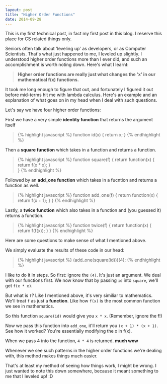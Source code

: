 ```yaml
---
layout: post
title: "Higher Order Functions"
date: 2014-09-28
---
```


This is my first technical post, in fact my first post in this blog. I reserve this place for CS related things only.

Seniors often talk about 'leveling up' as developers, or as Computer Scientists. That's what just happened to me, I leveled up slightly.
I understood higher order functions more than I ever did, and such an accomplishment is worth noting down. Here's what I learnt:

> **Higher order functions are really just what changes the 'x' in our mathematical f(x) functions.**

It took me long enough to figure that out, and fortunately I figured it out before mid-terms hit me with lambda calculus. 
Here's an example and an explanation of what goes on in my head when I deal with such questions.

Let's say we have four higher order functions:

First we have a very simple **identity function** that returns the argument itself

>{% highlight javascript %}
function id(x) {
	return x;
}
{% endhighlight %}

Then a **square function** which takes in a function and returns a function.

>{% highlight javascript %}
function square(f) {
	return function(x) {
		return f(x * x);
	}	
}
{% endhighlight %}

Followed by an **add_one function** which takes in a fucntion and returns a function as well.

>{% highlight javascript %}
function add_one(f) {
	return function(x) {
		return f(x + 1);
	}
}
{% endhighlight %}


Lastly, a **twice function** which also takes in a function and (you guessed it) returns a function.

>{% highlight javascript %}
function twice(f) {
	return function(x) {
		return f(f(x));
	}
}
{% endhighlight %}

Here are some questions to make sense of what I mentioned above.

We simply evaluate the results of these code in our head:

>{% highlight javascript %}
(add_one(square(id)))(4);
{% endhighlight %}

I like to do it in steps. So first: ignore the `(4)`. It's just an argument. We deal with our functions first.
We now know that by passing `id` into `square`, we'll get `f(x * x)`.

But what is `f`? Like I mentioned above, it's very similiar to mathematics. We'll treat `f` as just a **function**. Like how `f(x)` is the most common function we see
in mathematics. 

So this function `square(id)` would give you `x * x`. (Remember, ignore the f!)

Now we pass this function into `add_one`, it'll return you `(x + 1) * (x + 1)`. See how it worked? You're essentially modifying the x in f(x). 

When we pass 4 into the function, `4 * 4` is returned. **much wow**

Whenever we see such patterns in the higher order functions we're dealing with, this method makes things much easier. 

That's at least my method of seeing how things work, I might be wrong. I just wanted to note this down somewhere, because 
it meant something to me that I leveled up! :D
